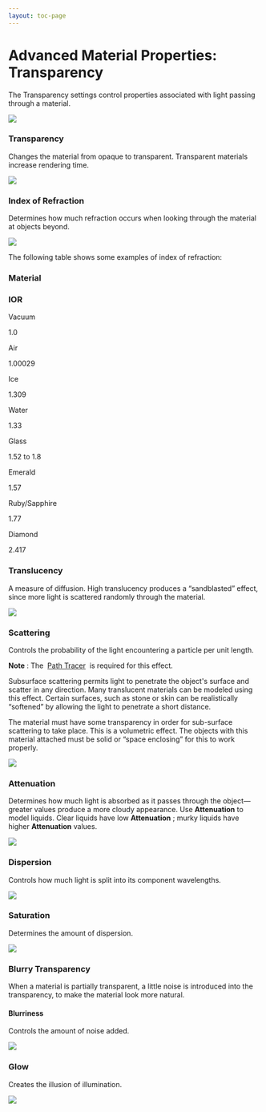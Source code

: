 ```yaml
---
layout: toc-page
---
```



# Advanced Material Properties: Transparency
 

The Transparency settings control&#160;properties associated with light passing through a material.

<img src="transparentmaterials.png"/>


### Transparency
 

Changes the material from opaque to transparent. Transparent materials increase rendering time.

<img src="transparency.png"/>


### Index of Refraction
 

Determines how much refraction occurs when looking through the material at objects beyond.

<img src="transparencyior.png"/>

The following table shows some examples of index of refraction:


### Material
 


### IOR
 

Vacuum

1.0

Air

1.00029

Ice

1.309

Water

1.33

Glass

1.52 to 1.8

Emerald

1.57

Ruby/Sapphire

1.77

Diamond

2.417


### Translucency
 

A measure of diffusion. High translucency produces a “sandblasted” effect, since more light is scattered randomly through the material.

<img src="transparencytl.png"/>


### Scattering
 

Controls the probability of the light encountering a particle per unit length.

 **Note** : The&#160; [Path Tracer](../render/render-tab.html#path-tracer) &#160;is required for this effect.

Subsurface scattering permits light to penetrate the object's surface and scatter in any direction. Many translucent materials can be modeled using this effect. Certain surfaces, such as stone or skin can be realistically “softened” by allowing the light to penetrate a short distance.

The material must have some transparency in order for sub-surface scattering to take place. This is a volumetric effect. The objects with this material attached must be solid or “space enclosing” for this to work properly.

<img src="scattering.png"/>


### Attenuation
 

Determines how much light is absorbed as it passes through the object— greater values produce a more cloudy appearance. Use **Attenuation** to model liquids. Clear liquids have low **Attenuation** ; murky liquids have higher **Attenuation** values.

<img src="attenuation.png"/>


### Dispersion
 

Controls how much light is split into its component wavelengths.

<img src="dispersion.png"/>


### Saturation
 

Determines the amount of dispersion.

<img src="saturation.png"/>


### Blurry Transparency
 

When a material is partially transparent, a little noise is introduced into the transparency, to make the material look more natural.


#### Blurriness

Controls the amount of noise added.

<img src="blurrytransparency.png"/>


### Glow
 

Creates the illusion of illumination.

<img src="glow.png"/>

